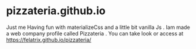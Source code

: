 # pizzateria.github.io
Just me Having fun with materializeCss and a little bit vanilla Js  . Iam made a web company profile called Pizzateria .
You can take look or access at https://felatrix.github.io/pizzateria/
